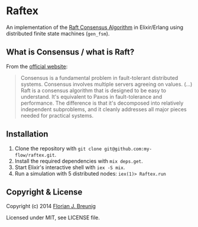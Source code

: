 Raftex
======

An implementation of the [Raft Consensus Algorithm](https://raftconsensus.github.io) in Elixir/Erlang using distributed finite state machines (`gen_fsm`).

## What is Consensus / what is Raft?

From the [official website](https://raftconsensus.github.io):

> Consensus is a fundamental problem in fault-tolerant distributed systems. Consensus involves multiple servers agreeing on values. (…) Raft is a consensus algorithm that is designed to be easy to understand. It's equivalent to Paxos in fault-tolerance and performance. The difference is that it's decomposed into relatively independent subproblems, and it cleanly addresses all major pieces needed for practical systems.


## Installation

1. Clone the repository with `git clone git@github.com:my-flow/raftex.git`.
2. Install the required dependencies with `mix deps.get`.
3. Start Elixir's interactive shell with `iex -S mix`.
4. Run a simulation with 5 distributed nodes: `iex(1)> Raftex.run`


## Copyright & License

Copyright (c) 2014 [Florian J. Breunig](http://www.my-flow.com)

Licensed under MIT, see LICENSE file.
